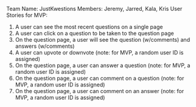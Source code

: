 Team Name: JustKwestions
Members: Jeremy, Jarred, Kala, Kris
User Stories for MVP:

1. A user can see the most recent questions on a single page
2. A user can click on a question to be taken to the question page
3. On the question page, a user will see the question (w/comments) and answers (w/comments)
4. A user can upvote or downvote (note: for MVP, a random user ID is assigned)
5. On the question page, a user can answer a question (note: for MVP, a random user ID is assigned)
6. On the question page, a user can comment on a question (note: for MVP, a random user ID is assigned)
7. On the question page, a user can comment on an answer (note: for MVP, a random user ID is assigned)
